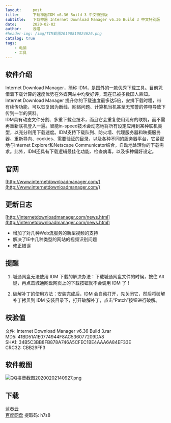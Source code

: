 ```yaml
---
layout:     post
title:      下载神器IDM v6.36 Build 3 中文特别版
subtitle:   下载神器 Internet Download Manager v6.36 Build 3 中文特别版
date:       2020-02-02
author:     浅唱
#header-img: /img/TIM截图20190810024626.png
catalog: true
tags:
    - 电脑
    - 工具
---
```



## 软件介绍
Internet Download Manager，简称 IDM，是国外的一款优秀下载工具。目前凭借着下载计算的速度优势在外媒网站中均受好评，现在已被多数国人熟知。Internet Download Manager 提升你的下载速度最多达5倍，安排下载时程，带有续传功能，可以恢复因为断线、网络问题、计算机当机甚至无预警的停电导致下传到一半的资料。  
IDM具有动态文件分割、多重下载点技术，而且它会重复使用现有的联机，而不需再重新联机登入一遍。智能in-speed技术会动态地将所有设定应用到某种联机类型，以充分利用下载速度。IDM支持下载队列、防火墙、代理服务器和映摄服务器、重新导向、cookies、需要验证的目录，以及各种不同的服务器平台，它紧密地与Internet Explorer和Netscape Communicator结合，自动地处理你的下载需求。此外，IDM还具有下载逻辑最佳化功能、检查病毒，以及多种偏好设定。  

## 官网
[http://www.internetdownloadmanager.com/](http://www.internetdownloadmanager.com/)  
    
## 更新日志
[http://internetdownloadmanager.com/news.html](http://internetdownloadmanager.com/news.html)
-  增加了对几种Web流服务的新型视频的支持
-  解决了IE中几种类型的网站的视频识别问题
-  修正错误  

## 提醒
1. 城通网盘无法使用 IDM 下载的解决办法：下载城通网盘文件的时候，按住 Alt 键，再点击城通网盘网页上的下载按钮就不会调用 IDM 了！  

2. 破解补丁的使用方法：安装完成后，IDM 会自动打开，先关闭它，然后将破解补丁拷贝到 IDM 安装目录下，打开破解补丁，点击“Patch”按钮进行破解。  

## 校验值
文件: Internet Download Manager v6.36 Build 3.rar  
MD5: 41BD51A1E0774944F8AC536077209DA8  
SHA1: 34B5C3BB8FB878A746A5CFEC1BE4AAA6A84EF33E  
CRC32: CBB29FF3  

## 软件截图
![QQ拼音截图20200202140927.png](https://cdn.jsdelivr.net/gh/qcnhy/img/QQ拼音截图20200202140927.png)    

## 下载 
[蓝奏云](https://www.lanzous.com/b126492)    
[百度网盘](https://pan.baidu.com/s/1_1pAuP5QXtFp9ayI9ZX7JA) 提取码: h7s8        
  
      
